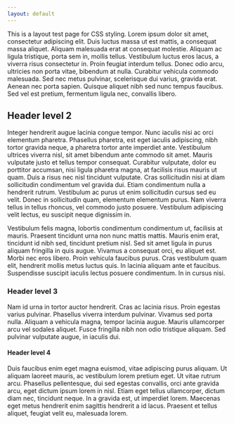 ```yaml
---
layout: default
---
```

This is a layout test page for CSS styling. Lorem ipsum dolor sit
amet, consectetur adipiscing elit. Duis luctus massa ut est mattis, a
consequat massa aliquet. Aliquam malesuada erat at consequat molestie.
Aliquam ac ligula tristique, porta sem in, mollis tellus. Vestibulum
luctus eros lacus, a viverra risus consectetur in. Proin feugiat
interdum tellus. Donec odio arcu, ultricies non porta vitae, bibendum
at nulla. Curabitur vehicula commodo malesuada. Sed nec metus
pulvinar, scelerisque dui varius, gravida erat. Aenean nec porta
sapien. Quisque aliquet nibh sed nunc tempus faucibus. Sed vel est
pretium, fermentum ligula nec, convallis libero. 

Header level 2
--------------
Integer hendrerit augue lacinia congue tempor. Nunc iaculis nisi ac
orci elementum pharetra. Phasellus pharetra, est eget iaculis
adipiscing, nibh tortor gravida neque, a pharetra tortor ante
imperdiet ante. Vestibulum ultrices viverra nisl, sit amet bibendum
ante commodo sit amet. Mauris vulputate justo et tellus tempor
consequat. Curabitur vulputate, dolor eu porttitor accumsan, nisi
ligula pharetra magna, at facilisis risus mauris ut quam. Duis a risus
nec nisl tincidunt vulputate. Cras sollicitudin nisi at diam
sollicitudin condimentum vel gravida dui. Etiam condimentum nulla a
hendrerit rutrum. Vestibulum ac purus ut enim sollicitudin cursus sed
eu velit. Donec in sollicitudin quam, elementum elementum purus. Nam
viverra tellus in tellus rhoncus, vel commodo justo posuere.
Vestibulum adipiscing velit lectus, eu suscipit neque dignissim in. 

Vestibulum felis magna, lobortis condimentum condimentum ut, facilisis
at mauris. Praesent tincidunt urna non nunc mattis mattis. Mauris enim
erat, tincidunt id nibh sed, tincidunt pretium nisl. Sed sit amet
ligula in purus aliquam fringilla in quis augue. Vivamus a consequat
orci, eu aliquet est. Morbi nec eros libero. Proin vehicula faucibus
purus. Cras vestibulum quam elit, hendrerit mollis metus luctus quis.
In lacinia aliquam ante et faucibus. Suspendisse suscipit iaculis
lectus posuere condimentum. In in cursus nisi. 

### Header level 3

Nam id urna in tortor auctor hendrerit. Cras ac lacinia risus. Proin
egestas varius pulvinar. Phasellus viverra interdum pulvinar. Vivamus
sed porta nulla. Aliquam a vehicula magna, tempor lacinia augue.
Mauris ullamcorper arcu vel sodales aliquet. Fusce fringilla nibh non
odio tristique aliquam. Sed pulvinar vulputate augue, in iaculis dui. 

#### Header level 4

Duis faucibus enim eget magna euismod, vitae adipiscing purus aliquam.
Ut aliquam laoreet mauris, ac vestibulum lorem pretium eget. Ut vitae
rutrum arcu. Phasellus pellentesque, dui sed egestas convallis, orci
ante gravida arcu, eget dictum ipsum lorem in nisl. Etiam eget tellus
ullamcorper, dictum diam nec, tincidunt neque. In a gravida est, ut
imperdiet lorem. Maecenas eget metus hendrerit enim sagittis hendrerit
a id lacus. Praesent et tellus aliquet, feugiat velit eu, malesuada
lorem.
